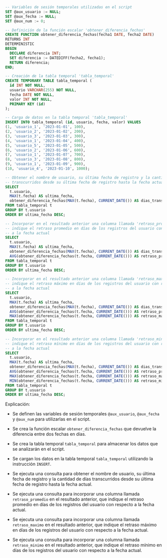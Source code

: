 ```sql
-- Variables de sesión temporales utilizadas en el script
SET @aux_usuario := NULL;
SET @aux_fecha := NULL;
SET @aux_num := 0;

-- Definición de la función escalar 'obtener_diferencia_fechas'
CREATE FUNCTION obtener_diferencia_fechas(fecha1 DATE, fecha2 DATE)
RETURNS INT
DETERMINISTIC
BEGIN
  DECLARE diferencia INT;
  SET diferencia := DATEDIFF(fecha2, fecha1);
  RETURN diferencia;
END;

-- Creación de la tabla temporal 'tabla_temporal'
CREATE TEMPORARY TABLE tabla_temporal (
  id INT NOT NULL,
  usuario VARCHAR(255) NOT NULL,
  fecha DATE NOT NULL,
  valor INT NOT NULL,
  PRIMARY KEY (id)
);

-- Carga de datos en la tabla temporal 'tabla_temporal'
INSERT INTO tabla_temporal (id, usuario, fecha, valor) VALUES
(1, 'usuario_1', '2023-01-01', 100),
(2, 'usuario_2', '2023-01-02', 200),
(3, 'usuario_3', '2023-01-03', 300),
(4, 'usuario_1', '2023-01-04', 400),
(5, 'usuario_5', '2023-01-05', 500),
(6, 'usuario_2', '2023-01-06', 600),
(7, 'usuario_1', '2023-01-07', 700),
(8, 'usuario_3', '2023-01-08', 800),
(9, 'usuario_1', '2023-01-09', 900),
(10, 'usuario_4', '2023-01-10', 1000);

-- Obtener el nombre de usuario, su última fecha de registro y la cantidad de días
-- transcurridos desde su última fecha de registro hasta la fecha actual
SELECT
  t.usuario,
  MAX(t.fecha) AS ultima_fecha,
  obtener_diferencia_fechas(MAX(t.fecha), CURRENT_DATE()) AS dias_transcurridos
FROM tabla_temporal t
GROUP BY t.usuario
ORDER BY ultima_fecha DESC;

-- Incorporar en el resultado anterior una columna llamada 'retraso_promedio' que
-- indique el retraso promedio en días de los registros del usuario con respecto
-- a la fecha actual
SELECT
  t.usuario,
  MAX(t.fecha) AS ultima_fecha,
  obtener_diferencia_fechas(MAX(t.fecha), CURRENT_DATE()) AS dias_transcurridos,
  AVG(obtener_diferencia_fechas(t.fecha, CURRENT_DATE())) AS retraso_promedio
FROM tabla_temporal t
GROUP BY t.usuario
ORDER BY ultima_fecha DESC;

-- Incorporar en el resultado anterior una columna llamada 'retraso_maximo' que
-- indique el retraso máximo en días de los registros del usuario con respecto
-- a la fecha actual
SELECT
  t.usuario,
  MAX(t.fecha) AS ultima_fecha,
  obtener_diferencia_fechas(MAX(t.fecha), CURRENT_DATE()) AS dias_transcurridos,
  AVG(obtener_diferencia_fechas(t.fecha, CURRENT_DATE())) AS retraso_promedio,
  MAX(obtener_diferencia_fechas(t.fecha, CURRENT_DATE())) AS retraso_maximo
FROM tabla_temporal t
GROUP BY t.usuario
ORDER BY ultima_fecha DESC;

-- Incorporar en el resultado anterior una columna llamada 'retraso_minimo' que
-- indique el retraso mínimo en días de los registros del usuario con respecto
-- a la fecha actual
SELECT
  t.usuario,
  MAX(t.fecha) AS ultima_fecha,
  obtener_diferencia_fechas(MAX(t.fecha), CURRENT_DATE()) AS dias_transcurridos,
  AVG(obtener_diferencia_fechas(t.fecha, CURRENT_DATE())) AS retraso_promedio,
  MAX(obtener_diferencia_fechas(t.fecha, CURRENT_DATE())) AS retraso_maximo,
  MIN(obtener_diferencia_fechas(t.fecha, CURRENT_DATE())) AS retraso_minimo
FROM tabla_temporal t
GROUP BY t.usuario
ORDER BY ultima_fecha DESC;
```

Explicación:

- Se definen las variables de sesión temporales `@aux_usuario`, `@aux_fecha` y `@aux_num` para utilizarlas en el script.

- Se crea la función escalar `obtener_diferencia_fechas` que devuelve la diferencia entre dos fechas en días.

- Se crea la tabla temporal `tabla_temporal` para almacenar los datos que se analizarán en el script.

- Se cargan los datos en la tabla temporal `tabla_temporal` utilizando la instrucción `INSERT`.

- Se ejecuta una consulta para obtener el nombre de usuario, su última fecha de registro y la cantidad de días transcurridos desde su última fecha de registro hasta la fecha actual.

- Se ejecuta una consulta para incorporar una columna llamada `retraso_promedio` en el resultado anterior, que indique el retraso promedio en días de los registros del usuario con respecto a la fecha actual.

- Se ejecuta una consulta para incorporar una columna llamada `retraso_maximo` en el resultado anterior, que indique el retraso máximo en días de los registros del usuario con respecto a la fecha actual.

- Se ejecuta una consulta para incorporar una columna llamada `retraso_minimo` en el resultado anterior, que indique el retraso mínimo en días de los registros del usuario con respecto a la fecha actual.